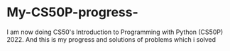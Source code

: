 # My-CS50P-progress-
I am now doing CS50's Introduction to Programming with Python (CS50P) 2022. And this is my progress and solutions of problems which i solved
